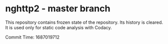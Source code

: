 # nghttp2 - master branch

This repository contains frozen state of the repository.
Its history is cleared. It is used only for static code
analysis with Codacy.

Commit Time: 1687019712